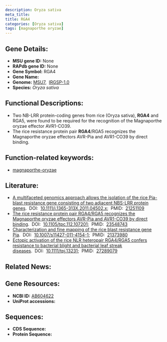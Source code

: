 ```yaml
---
description: Oryza sativa
meta_title:
title: RGA4
categories: [Oryza sativa]
tags: [magnaporthe oryzae]
---
```


## Gene Details:
- **MSU gene ID:** None  
- **RAPdb gene ID:** None  
- **Gene Symbol:** RGA4
- **Gene Name:**
- **Genome:**  [MSU7](http://rice.uga.edu/),&nbsp;&nbsp;[IRGSP-1.0](https://rapdb.dna.affrc.go.jp/download/irgsp1.html)
- **Species:** *Oryza sativa*

## Functional Descriptions:
   - Two NB-LRR protein-coding genes from rice (Oryza sativa), **RGA4** and RGA5, were found to be required for the recognition of the Magnaporthe oryzae effector AVR1-CO39.
   - The rice resistance protein pair **RGA4**/RGA5 recognizes the Magnaporthe oryzae effectors AVR-Pia and AVR1-CO39 by direct binding.

## Function-related keywords:
   - [magnaporthe-oryzae](/tags/magnaporthe-oryzae/)

## Literature:
   - [A multifaceted genomics approach allows the isolation of the rice Pia-blast resistance gene consisting of two adjacent NBS-LRR protein genes](https://www.doi.org/10.1111/j.1365-313X.2011.04502.x).&nbsp;&nbsp;DOI:&nbsp;&nbsp;[10.1111/j.1365-313X.2011.04502.x](https://www.doi.org/10.1111/j.1365-313X.2011.04502.x);&nbsp;&nbsp;PMID:&nbsp;&nbsp;[21251109](https://pubmed.ncbi.nlm.nih.gov/21251109/)
   - [The rice resistance protein pair RGA4/RGA5 recognizes the Magnaporthe oryzae effectors AVR-Pia and AVR1-CO39 by direct binding](https://www.doi.org/10.1105/tpc.112.107201).&nbsp;&nbsp;DOI:&nbsp;&nbsp;[10.1105/tpc.112.107201](https://www.doi.org/10.1105/tpc.112.107201);&nbsp;&nbsp;PMID:&nbsp;&nbsp;[23548743](https://pubmed.ncbi.nlm.nih.gov/23548743/)
   - [Characterization and fine mapping of the rice blast resistance gene Pia](https://www.doi.org/10.1007/s11427-011-4154-1).&nbsp;&nbsp;DOI:&nbsp;&nbsp;[10.1007/s11427-011-4154-1](https://www.doi.org/10.1007/s11427-011-4154-1);&nbsp;&nbsp;PMID:&nbsp;&nbsp;[21373980](https://pubmed.ncbi.nlm.nih.gov/21373980/)
   - [Ectopic activation of the rice NLR heteropair RGA4/RGA5 confers resistance to bacterial blight and bacterial leaf streak diseases](https://www.doi.org/10.1111/tpj.13231).&nbsp;&nbsp;DOI:&nbsp;&nbsp;[10.1111/tpj.13231](https://www.doi.org/10.1111/tpj.13231);&nbsp;&nbsp;PMID:&nbsp;&nbsp;[27289079](https://pubmed.ncbi.nlm.nih.gov/27289079/)

## Related News:

## Gene Resources:
- **NCBI ID:**  [AB604622](http://www.ncbi.nlm.nih.gov/nuccore/AB604622)
- **UniProt accessions:** [](https://www.uniprot.org/uniprotkb//entry)

## Sequences:
- **CDS Sequence:**
- **Protein Sequence:**
